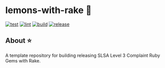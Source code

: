 # lemons-with-rake 🍋

[![test](https://github.com/GrantBirki/lemons-with-rake/actions/workflows/test.yml/badge.svg)](https://github.com/GrantBirki/lemons-with-rake/actions/workflows/test.yml)
[![lint](https://github.com/GrantBirki/lemons-with-rake/actions/workflows/lint.yml/badge.svg)](https://github.com/GrantBirki/lemons-with-rake/actions/workflows/lint.yml)
[![build](https://github.com/GrantBirki/lemons-with-rake/actions/workflows/build.yml/badge.svg)](https://github.com/GrantBirki/lemons-with-rake/actions/workflows/build.yml)
[![release](https://github.com/GrantBirki/lemons-with-rake/actions/workflows/release.yml/badge.svg)](https://github.com/GrantBirki/lemons-with-rake/actions/workflows/release.yml)

## About ⭐

A template repository for building releasing SLSA Level 3 Complaint Ruby Gems with Rake.
